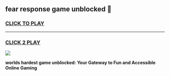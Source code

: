 
## fear response game unblocked 👋
<h3>
<a href="https://premium.freeplayer.one?title=fear_response_game_unblocked&ref=13F">CLICK TO PLAY</a></h3>
<hr>

<h3>
<a href="https://premium.freeplayer.one?title=fear_response_game_unblocked&ref=13F">CLICK 2 PLAY</a>
  
</h3>

<a href="https://premium.freeplayer.one?title=fear_response_game_unblocked&ref=12F/"><img src="https://clearcache.store/games.png"></a>


**worlds hardest game unblocked: Your Gateway to Fun and Accessible Online Gaming**
